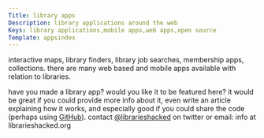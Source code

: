 ```yaml
---
Title: library apps
Description: library applications around the web
Keys: library applications,mobile apps,web apps,open source
Template: appsindex
---
```


interactive maps, library finders, library job searches, membership apps, collections.  there are many web based and mobile apps available with relation to libraries.

have you made a library app?  would you like it to be featured here?  it would be great if you could provide more info about it, even write an article explaining how it works, and especially good if you could share the code (perhaps using [GitHub](http://www.github.com)).  contact [@librarieshacked](https://twitter.com/librarieshacked) on twitter or email: info at librarieshacked.org